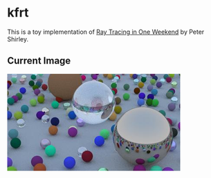 # kfrt
This is a toy implementation of [Ray Tracing in One Weekend](https://raytracing.github.io/books/RayTracingInOneWeekend.html) by Peter Shirley.

## Current Image
![image](image.jpeg)
